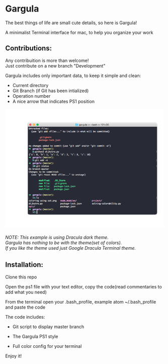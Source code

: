 # Gargula

The best things of life are small cute details, so here is Gargula!

A minimalist Terminal interface for mac, to help you organize your work

<h2>Contributions:</h2>

Any contribuition is more than welcome! <br> 
Just contribute on a new branch "Development"


Gargula includes only important data, to keep it simple and clean:

- Current directory
- Git Branch (if Git has been intialized)
- Operation number
- A nice arrow that indicates PS1 position

![](gargula1.png) 

<h6> NOTE:
This example is using Dracula dark theme. <br> 
Gargula has nothing to be with the theme(set of colors). <br> 
If you like the theme used just Google Dracula Terminal theme. </h6>


<h2>Installation: </h2>

Clone this repo  

Open the ps1 file with your text editor, copy the code(read commentaries to add what you need)

From the terminal open your .bash_profile, example atom ~/.bash_profile and paste the code 

The code includes: 

- Git script to display master branch

- The Gargula PS1 style

- Full color config for your terminal

Enjoy it!

